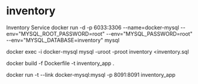 # inventory
Inventory Service
docker run -d -p 6033:3306 --name=docker-mysql --env="MYSQL_ROOT_PASSWORD=root" --env="MYSQL_PASSWORD=root" --env="MYSQL_DATABASE=inventory" mysql

docker exec -i docker-mysql mysql -uroot -proot inventory <inventory.sql

docker build -f Dockerfile -t inventory_app .

docker run -t --link docker-mysql:mysql -p 8091:8091 inventory_app 
